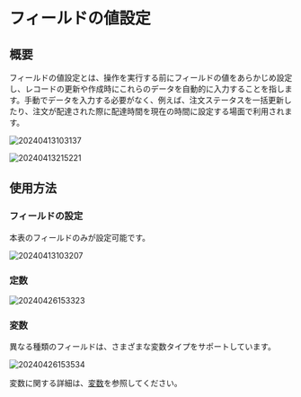 # フィールドの値設定

## 概要

フィールドの値設定とは、操作を実行する前にフィールドの値をあらかじめ設定し、レコードの更新や作成時にこれらのデータを自動的に入力することを指します。手動でデータを入力する必要がなく、例えば、注文ステータスを一括更新したり、注文が配達された際に配達時間を現在の時間に設定する場面で利用されます。

![20240413103137](https://static-docs.nocobase.com/20240413103137.png)

![20240413215221](https://static-docs.nocobase.com/20240413215221.png)

## 使用方法

### フィールドの設定

本表のフィールドのみが設定可能です。

![20240413103207](https://static-docs.nocobase.com/20240413103207.png)

### 定数

![20240426153323](https://nocobase-docs.oss-cn-beijing.aliyuncs.com/20240426153323.png)

### 変数

異なる種類のフィールドは、さまざまな変数タイプをサポートしています。

![20240426153534](https://nocobase-docs.oss-cn-beijing.aliyuncs.com/20240426153534.png)

変数に関する詳細は、[変数](/handbook/ui/variables)を参照してください。

